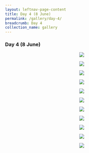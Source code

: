 ```yaml
---
layout: leftnav-page-content
title: Day 4 (8 June)
permalink: /gallery/day-4/
breadcrumb: Day 4
collection_name: gallery
---
```


### **Day 4 (8 June)**

<p align="center">
  <img src="/images/Day_4/01.jpg">
</p>
<p align="center">
  <img src="/images/Day_4/02.jpg">
</p>
<p align="center">
  <img src="/images/Day_4/03.jpg">
</p>
<p align="center">
  <img src="/images/Day_4/04.jpg">
</p>
<p align="center">
  <img src="/images/Day_4/05.jpg">
</p>
<p align="center">
  <img src="/images/Day_4/06.jpg">
</p>
<p align="center">
  <img src="/images/Day_4/07.jpg">
</p>
<p align="center">
  <img src="/images/Day_4/08.JPG">
</p>
<p align="center">
  <img src="/images/Day_4/09.jpg">
</p>
<p align="center">
  <img src="/images/Day_4/10.jpg">
</p>
<p align="center">
  <img src="/images/Day_4/11.jpg">
</p>
